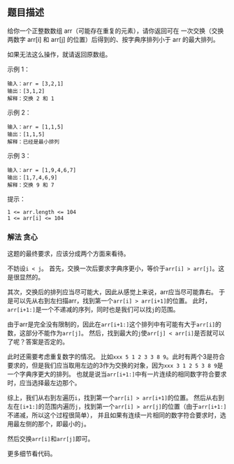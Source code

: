 ## 题目描述
给你一个正整数数组 arr（可能存在重复的元素），请你返回可在 一次交换（交换两数字 arr[i] 和 arr[j] 的位置）后得到的、按字典序排列小于 arr 的最大排列。

如果无法这么操作，就请返回原数组。

示例 1：
```
输入：arr = [3,2,1]
输出：[3,1,2]
解释：交换 2 和 1
```
示例 2：
```
输入：arr = [1,1,5]
输出：[1,1,5]
解释：已经是最小排列
```
示例 3：
```
输入：arr = [1,9,4,6,7]
输出：[1,7,4,6,9]
解释：交换 9 和 7
```

提示：
```
1 <= arr.length <= 104
1 <= arr[i] <= 104
```

### 解法 贪心
这题的最终要求，应该分成两个方面来看待。

不妨设`i < j`。
首先，交换一次后要求字典序更小，等价于`arr[i] > arr[j]`。这是很显然的。

其次，交换后的排列应当尽可能大，因此从感觉上来说，arr应当尽可能靠右。
于是可以先从右到左扫描arr，找到第一个`arr[i] > arr[i+1]`的位置。
此时，`arr[i+1:]`是一个不递减的序列，同时也是我们可以找`j`的范围。

由于arr是完全没有限制的，因此在`arr[i+1:]`这个排列中有可能有大于`arr[i]`的数，这部分不能作为`arr[j]`。
然后，找到最大的`j`使`arr[j] < arr[i]`是否就可以了呢？答案是否定的。

此时还需要考虑重复数字的情况。
比如`xxx 5 1 2 3 3 8 9`。此时有两个3是符合要求的，但是我们应当取用左边的3作为交换的对象，因为`xxx 3 1 2 5 3 8 9`是一个字典序更大的排列。
也就是说当`arr[i+1:]`中有一片连续的相同数字符合要求时，应当选择最左边那个。

综上，我们从右到左遍历`i`，找到第一个`arr[i] > arr[i+1]`的位置。
然后从右到左在`[i+1:]`的范围内遍历`j`，找到第一个`arr[i] > arr[j]`的位置（由于`arr[i+1:]`不递减，所以这个过程很简单），
并且如果有连续一片相同的数字符合要求时，选用最左侧的那个，即最小的`j`。

然后交换`arr[i]`和`arr[j]`即可。

更多细节看代码。